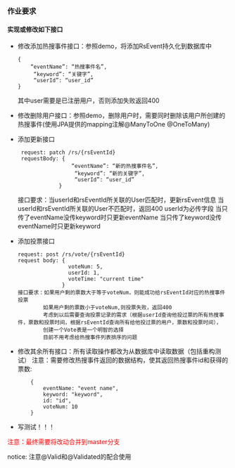 ### 作业要求

#### 实现或修改如下接口
* 修改添加热搜事件接口：参照demo，将添加RsEvent持久化到数据库中
    ```
    {
        “eventName”: “热搜事件名”,
         “keyword”: “关键字”,
         “userId”: “user_id”
    }
  ```
  其中user需要是已注册用户，否则添加失败返回400
  

* 修改删除用户接口：参照demo，删除用户时，需要同时删除该用户所创建的热搜事件(使用JPA提供的mapping注解@ManyToOne @OneToMany)
* 添加更新接口
   ```
    request: patch /rs/{rsEventId}
    requestBody: {
                    “eventName”: “新的热搜事件名”,
                     “keyword”: “新的关键字”,
                     “userId”: “user_id”
                }
   ```
  接口要求：当userId和rsEventId所关联的User匹配时，更新rsEvent信息
          当userId和rsEventId所关联的User不匹配时，返回400
          userId为必传字段
          当只传了eventName没传keyword时只更新eventName
          当只传了keyword没传eventName时只更新keyword
          
* 添加投票接口
    ```
    request: post /rs/vote/{rsEventId}
    request body: {
                    voteNum: 5,
                    userId: 1,
                    voteTime: "current time"
                  }  
    接口要求：如果用户剩的票数大于等于voteNum，则能成功给rsEventId对应的热搜事件投票
            如果用户剩的票数小于voteNum,则投票失败，返回400
            考虑到以后需要查询投票记录的需求（根据userId查询他投过票的所有热搜事件，票数和投票时间，根据rsEventId查询所有给他投过票的用户，票数和投票时间），
            创建一个Vote表是一个明智的选择
            目前不用考虑给热搜事件列表排序的问题
  
    ```
* 修改其余所有接口：所有读取操作都改为从数据库中读取数据（包括重构测试）
  注意：需要修改热搜事件返回的数据结构，使其返回热搜事件id和获得的票数:
    ```
        {
            eventName: "event name",
            keyword: "keyword",
            id: "id",
            voteNum: 10
        }
    ```

* 写测试！！！

<span style="color: red"> 注意：最终需要将改动合并到master分支 </span> 

notice: 注意@Valid和@Validated的配合使用